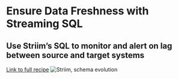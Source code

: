 # Ensure Data Freshness with Streaming SQL
## Use Striim’s SQL to monitor and alert on lag between source and target systems
        

[Link to full recipe](https://www.striim.com/tutorial/ensure-data-freshness-with-streaming-sql/)
![Striim, schema evolution](https://github.com/striim/recipes/blob/main/striim-Lag-monitor/Image)
